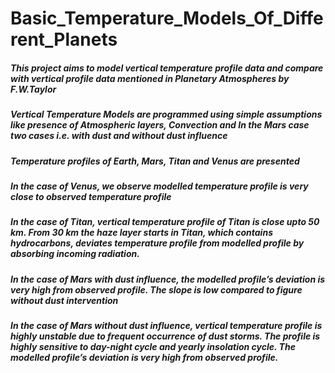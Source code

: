# Basic_Temperature_Models_Of_Different_Planets

##### This project aims to model vertical temperature profile data and compare with vertical profile data mentioned in Planetary Atmospheres by F.W.Taylor 

##### Vertical Temperature Models are programmed using simple assumptions like presence of Atmospheric layers, Convection and In the Mars case two cases i.e. with dust and without dust influence

##### Temperature profiles of Earth, Mars, Titan and Venus are presented

##### In the case of Venus, we observe modelled temperature profile is very close to observed temperature profile

##### In the case of Titan, vertical temperature profile of Titan is close upto 50 km. From 30 km the haze layer starts in Titan, which contains hydrocarbons, deviates temperature profile from modelled profile by absorbing incoming radiation.

##### In the case of Mars with dust influence, the modelled profile’s deviation is very high from observed profile. The slope is low compared to figure without dust intervention

##### In the case of Mars without dust influence, vertical temperature profile is highly unstable due to frequent occurrence of dust storms. The profile is highly sensitive to day-night cycle and yearly insolation cycle. The modelled profile’s deviation is very high from observed profile.


